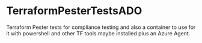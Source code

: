 # TerraformPesterTestsADO
Terraform Pester tests for compliance testing and also a container to use for it with powershell and other TF tools maybe installed plus an Azure Agent. 
